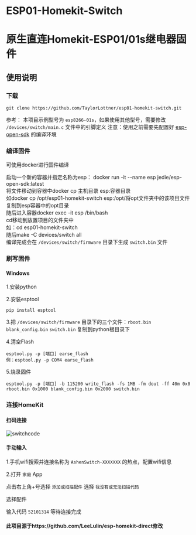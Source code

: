 # ESP01-Homekit-Switch
# 原生直连Homekit-ESP01/01s继电器固件



## 使用说明
### 下载
    git clone https://github.com/TaylorLottner/esp01-homekit-switch.git

参考：
本项目示例型号为 `esp8266-01s`，如果使用其他型号，需要修改 `/devices/switch/main.c` 文件中的引脚定义
注意：使用之前需要先配置好 [esp-open-sdk](https://github.com/pfalcon/esp-open-sdk) 的编译环境<br>

### 编译固件
可使用docker进行固件编译<br>

启动一个新的容器并指定名称为esp： docker run -it --name esp jedie/esp-open-sdk:latest<br>
将文件移动到容器中docker cp 主机目录 esp:容器目录<br>
如docker cp /opt/esp01-homekit-switch esp:/opt/将opt文件夹中的该项目文件复制到esp容器中的opt目录<br>
随后进入容器docker exec -it esp /bin/bash<br>
cd移动到放置项目的文件夹中<br>
如：cd esp01-homekit-switch<br>
随后make -C devices/switch all<br>
编译完成会在 `/devices/switch/firmware` 目录下生成 `switch.bin` 文件<br>




### 刷写固件
#### Windows
1.安装python<br>

2.安装esptool

    pip install esptool
3.把 `/devices/switch/firmware` 目录下的三个文件：`rboot.bin` `blank_config.bin` `switch.bin` 复制到python根目录下<br>

4.清空Flash

    esptool.py -p [端口] earse_flash
    例：esptool.py -p COM4 earse_flash

5.烧录固件

    esptool.py -p [端口] -b 115200 write_flash -fs 1MB -fm dout -ff 40m 0x0 rboot.bin 0x1000 blank_config.bin 0x2000 switch.bin

### 连接HomeKit

#### 扫码连接
![switchcode](https://cdn.jsdelivr.net/gh/TaylorLottner/esp01-homekit-switch@main/qrcode.svg)

#### 手动输入
1.手机wifi搜索并连接名称为 `AshenSwitch-XXXXXXX` 的热点，配置wifi信息<br>

2.打开 `家庭` App<br>

点击右上角+号选择 `添加或扫描配件` 选择 `我没有或无法扫描代码` <br>

选择配件<br>

输入代码 `52101314` 等待连接完成

#### 此项目源于https://github.com/LeeLulin/esp-homekit-direct修改<br>

